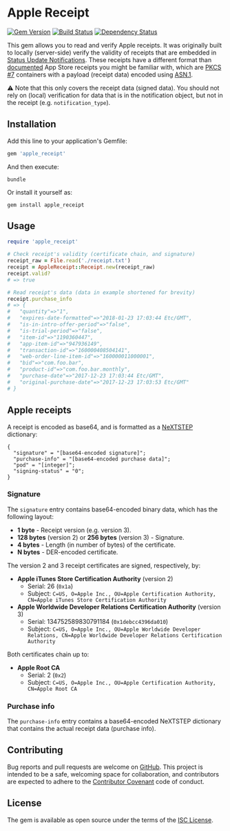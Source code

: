 # Apple Receipt

[![Gem Version](https://badge.fury.io/rb/apple_receipt.svg)](https://badge.fury.io/rb/apple_receipt)
[![Build Status](https://travis-ci.org/koenrh/apple_receipt.svg?branch=master)](https://travis-ci.org/koenrh/apple_receipt)
[![Dependency Status](https://beta.gemnasium.com/badges/github.com/koenrh/apple_receipt.svg)](https://beta.gemnasium.com/projects/github.com/koenrh/apple_receipt)

This gem allows you to read and verify Apple receipts. It was originally built
to locally (server-side) verify the validity of receipts that are embedded in
[Status Update Notifications](https://developer.apple.com/library/content/documentation/NetworkingInternet/Conceptual/StoreKitGuide/Chapters/Subscriptions.html#//apple_ref/doc/uid/TP40008267-CH7-SW13).
These receipts have a different format than [documented](https://developer.apple.com/library/content/releasenotes/General/ValidateAppStoreReceipt/Chapters/ValidateLocally.html#//apple_ref/doc/uid/TP40010573-CH1-SW2)
App Store receipts you might be familiar with, which are [PKCS #7](https://tools.ietf.org/html/rfc2315)
containers with a payload (receipt data) encoded using [ASN.1](https://www.itu.int/itu-t/recommendations/rec.aspx?rec=X.690).

:warning: Note that this only covers the receipt data (signed data). You should not rely on (local) verification for data that is in the notification object, but not in the receipt (e.g. `notification_type`).

## Installation

Add this line to your application's Gemfile:

```ruby
gem 'apple_receipt'
```

And then execute:

    bundle

Or install it yourself as:

    gem install apple_receipt

## Usage

```ruby
require 'apple_receipt'

# Check receipt's validity (certificate chain, and signature)
receipt_raw = File.read('./receipt.txt')
receipt = AppleReceipt::Receipt.new(receipt_raw)
receipt.valid?
# => true

# Read receipt's data (data in example shortened for brevity)
receipt.purchase_info
# => {
#   "quantity"=>"1",
#   "expires-date-formatted"=>"2018-01-23 17:03:44 Etc/GMT",
#   "is-in-intro-offer-period"=>"false",
#   "is-trial-period"=>"false",
#   "item-id"=>"1190360447",
#   "app-item-id"=>"947936149",
#   "transaction-id"=>"160000408504141",
#   "web-order-line-item-id"=>"160000011000001",
#   "bid"=>"com.foo.bar",
#   "product-id"=>"com.foo.bar.monthly",
#   "purchase-date"=>"2017-12-23 17:03:44 Etc/GMT",
#   "original-purchase-date"=>"2017-12-23 17:03:53 Etc/GMT"
# }
```

## Apple receipts

A receipt is encoded as base64, and is formatted as a [NeXTSTEP](https://en.wikipedia.org/wiki/Property_list#NeXTSTEP)
dictionary:

```
{
  "signature" = "[base64-encoded signature]";
  "purchase-info" = "[base64-encoded purchase data]";
  "pod" = "[integer]";
  "signing-status" = "0";
}
```

### Signature

The `signature` entry contains base64-encoded binary data, which has the following
layout:

- **1 byte** - Receipt version (e.g. version 3).
- **128 bytes** (version 2) or **256 bytes** (version 3) - Signature.
- **4 bytes** - Length (in number of bytes) of the certificate.
- **N bytes** - DER-encoded certificate.

The version 2 and 3 receipt certificates are signed, respectively, by:

- **Apple iTunes Store Certification Authority** (version 2)
  - Serial: 26 (`0x1a`)
  - Subject: `C=US, O=Apple Inc., OU=Apple Certification Authority, CN=Apple iTunes Store Certification Authority`
- **Apple Worldwide Developer Relations Certification Authority** (version 3)
  - Serial: 134752589830791184 (`0x1debcc4396da010`)
  - Subject: `C=US, O=Apple Inc., OU=Apple Worldwide Developer Relations, CN=Apple Worldwide Developer Relations Certification Authority`

Both certificates chain up to:

- **Apple Root CA**
  - Serial: 2 (`0x2`)
  - Subject: `C=US, O=Apple Inc., OU=Apple Certification Authority, CN=Apple Root CA`

### Purchase info

The `purchase-info` entry contains a base64-encoded NeXTSTEP dictionary that contains
the actual receipt data (purchase info).

## Contributing

Bug reports and pull requests are welcome on [GitHub](https://github.com/koenrh/apple_receipt).
This project is intended to be a safe, welcoming space for collaboration, and
contributors are expected to adhere to the [Contributor Covenant](https://www.contributor-covenant.org)
code of conduct.

## License

The gem is available as open source under the terms of the [ISC License](https://opensource.org/licenses/ISC).
